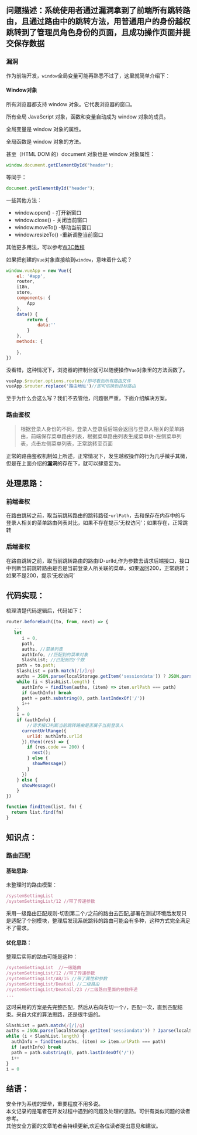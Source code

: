 ## 问题描述：系统使用者通过漏洞拿到了前端所有跳转路由，且通过路由中的跳转方法，用普通用户的身份越权跳转到了管理员角色身份的页面，且成功操作页面并提交保存数据
### 漏洞  
作为前端开发，`window`全局变量可能再熟悉不过了，这里就简单介绍下：  
#### Window对象  
所有浏览器都支持 window 对象。它代表浏览器的窗口。

所有全局 JavaScript 对象，函数和变量自动成为 window 对象的成员。

全局变量是 window 对象的属性。

全局函数是 window 对象的方法。

甚至（HTML DOM 的）document 对象也是 window 对象属性：  
```js
window.document.getElementById("header");
```
等同于：  
```js
document.getElementById("header");
```
一些其他方法：  
* window.open() - 打开新窗口  
* window.close() - 关闭当前窗口  
* window.moveTo() -移动当前窗口  
* window.resizeTo() -重新调整当前窗口

其他更多用法，可以参考[W3C教程](https://www.w3school.com.cn/js/js_window.asp)  

如果把创建的`Vue`对象直接给到`window`，意味着什么呢？  
```js
window.vueApp = new Vue({
    el: '#app',
    router,
    i18n,
    store,
    components: {
        App
    },
    data() {
        return {
            data:''
        }
    },
    methods: {
       
    },
})
```
没看错，这种情况下，浏览器的控制台就可以随便操作`Vue`对象里的方法函数了。  
```js
vueApp.$router.options.routes//即可看到所有路由文件
vueApp.$router.replace('路由地址')//即可切换到目标路由
```
至于为什么会这么写？我们不去管他，问题很严重，下面介绍解决方案。
### 路由鉴权
>根据登录人身份的不同，登录人登录后后端会返回与登录人相关的菜单路由，前端保存菜单路由列表，根据菜单路由列表生成菜单树-左侧菜单列表，点击左侧菜单列表，正常跳转至页面

正常的路由鉴权机制如上所述，正常情况下，发生越权操作的行为几乎微乎其微，但是在上面介绍的**漏洞**的存在下，就可以肆意妄为。
## 处理思路：
### 前端鉴权
在路由跳转之前，取当前跳转路由的跳转路径-`urlPath`，去和保存在内存中的与登录人相关的菜单路由列表对比，如果不存在提示‘无权访问’；如果存在，正常跳转
### 后端鉴权
在路由跳转之前，取当前跳转路由的路由ID-urlId,作为参数去请求后端接口，接口中判断当前跳转路由是否是当前登录人所关联的菜单，如果返回200，正常跳转；如果不是200，提示‘无权访问’
## 代码实现：
梳理清楚代码逻辑后，代码如下：
```js
router.beforeEach((to, from, next) => {
   ...
   let
      i = 0,
      path,
      auths, //菜单列表    
      authInfo, //匹配到的菜单对象 
      SlashList; //匹配到的/个数
    path = to.path;
    SlashList = path.match(/[/]/g)
    auths = JSON.parse(localStorage.getItem('sessiondata')) ? JSON.parse(localStorage.getItem('sessiondata')).auths : [];
    while (i < SlashList.length) {
      authInfo = findItem(auths, (item) => item.urlPath === path)
      if (authInfo) break
      path = path.substring(0, path.lastIndexOf('/'))
      i++
    }
    i = 0
    if (authInfo) {
        //请求接口判断当前跳转路由是否属于当前登录人
      currentUrlRange({
        urlId: authInfo.urlId
      }).then((res) => {
        if (res.code == 200) {
          next();
        } else {
          showMessage()
        }
      })
    } else {
      showMessage()
    }
})

function findItem(list, fn) {
  return list.find(fn)
}
```
## 知识点：
### 路由匹配
#### 基础思路:
未整理时的路由模型：
```js
/systemSettingList
/systemSettingList/12 //带了传递参数
```
采用一级路由匹配规则-切割第二个`/`之前的路由去匹配,部署在测试环境后发现只是适配了个别模块，整理后发现系统跳转的路由可能会有多种，这种方式完全满足不了需求。  
#### 优化思路：  
整理后实际的路由可能是这种：  
```js
/systemSettingList  //一级路由
/systemSettingList/12 //带了传递参数
/systemSettingList/AB/15 //带了属性和参数
/systemSettingList/Deatail //二级路由
/systemSettingList/Deatail/23 //二级路由里面的参数传递
...
```
这时采用的方案是先完整匹配，然后从右向左切一个`/`，匹配一次，直到匹配结束。来自大佬的算法思路，还是很牛逼的。
```js
SlashList = path.match(/[/]/g)
auths = JSON.parse(localStorage.getItem('sessiondata')) ? Jparse(localStorage.getItem('sessiondata')).auths : [];
while (i < SlashList.length) {
  authInfo = findItem(auths, (item) => item.urlPath === path)
  if (authInfo) break
  path = path.substring(0, path.lastIndexOf('/'))
  i++
}
i = 0
```
## 结语：
 安全作为系统的壁垒，重要程度不用多说。  
 本文记录的是笔者在开发过程中遇到的问题及处理的思路。可供有类似问题的读者参考。   
 其他安全方面的文章笔者会持续更新,欢迎各位读者提出意见和建议。

